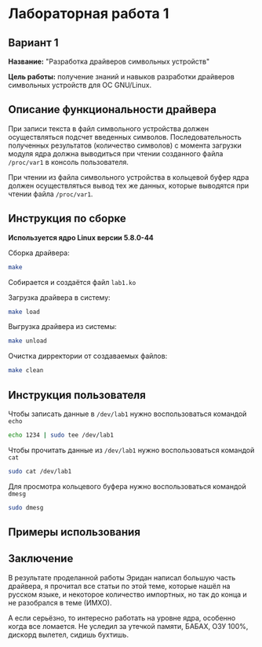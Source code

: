 # Лабораторная работа 1
## Вариант 1

**Название:** "Разработка драйверов символьных устройств"

**Цель работы:** получение знаний и навыков разработки драйверов символьных устройств
для ОС GNU/Linux.

## Описание функциональности драйвера

При записи текста в файл символьного устройства должен осуществляться подсчет введенных символов.
Последовательность полученных результатов (количество символов) с момента загрузки модуля ядра
должна выводиться при чтении созданного файла `/proc/var1` в консоль пользователя.

При чтении из файла символьного устройства в кольцевой буфер ядра должен осуществляться
вывод тех же данных, которые выводятся при чтении файла `/proc/var1`.

## Инструкция по сборке

**Используется ядро Linux версии 5.8.0-44**

Сборка драйвера:
```bash
make
```

Собирается и создаётся файл `lab1.ko`

Загрузка драйвера в систему:
```bash
make load
```

Выгрузка драйвера из системы:
```bash
make unload
```

Очистка дирректории от создаваемых файлов:
```bash
make clean
```

## Инструкция пользователя

Чтобы записать данные в `/dev/lab1` нужно воспользоваться командой `echo`
```bash
echo 1234 | sudo tee /dev/lab1
```

Чтобы прочитать данные из `/dev/lab1` нужно воспользоваться командой `cat`
```bash
sudo cat /dev/lab1
```

Для просмотра кольцевого буфера нужно воспользоваться командой `dmesg`
``` bash
sudo dmesg
```

## Примеры использования



## Заключение

В результате проделанной работы Эридан написал большую часть драйвера, я прочитал все статьи по этой теме, которые нашёл на русском языке, и некоторое количество импортных, но так до конца и не разобрался в теме (ИМХО). 

А если серьёзно, то интересно работать на уровне ядра, особенно когда все ломается. Не уследил за утечкой памяти, БАБАХ, ОЗУ 100%, дискорд вылетел, сидишь бухтишь.